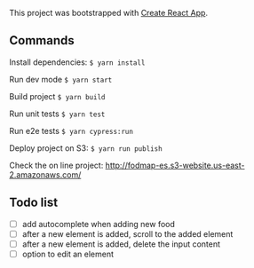 This project was bootstrapped with [Create React App](https://github.com/facebookincubator/create-react-app).

## Commands

Install dependencies: `$ yarn install`

Run dev mode `$ yarn start`

Build project `$ yarn build`

Run unit tests `$ yarn test`

Run e2e tests `$ yarn cypress:run`

Deploy project on S3: `$ yarn run publish`

Check the on line project: http://fodmap-es.s3-website.us-east-2.amazonaws.com/

## Todo list

- [ ] add autocomplete when adding new food
- [ ] after a new element is added, scroll to the added element
- [ ] after a new element is added, delete the input content
- [ ] option to edit an element